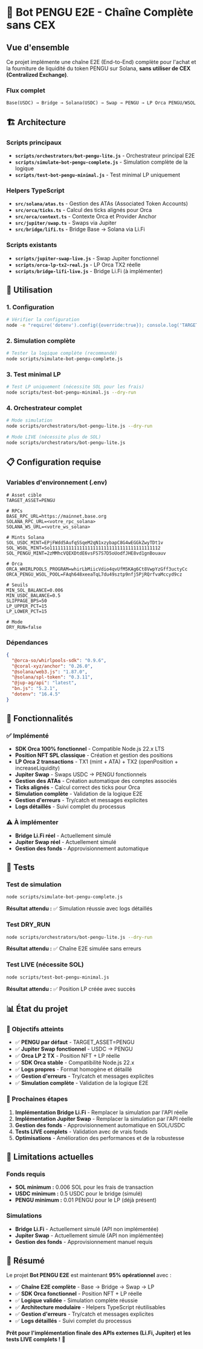 # 🐧 Bot PENGU E2E - Chaîne Complète sans CEX

## Vue d'ensemble

Ce projet implémente une chaîne E2E (End-to-End) complète pour l'achat et la fourniture de liquidité du token PENGU sur Solana, **sans utiliser de CEX (Centralized Exchange)**.

### Flux complet
```
Base(USDC) → Bridge → Solana(USDC) → Swap → PENGU → LP Orca PENGU/WSOL
```

## 🏗️ Architecture

### Scripts principaux
- **`scripts/orchestrators/bot-pengu-lite.js`** - Orchestrateur principal E2E
- **`scripts/simulate-bot-pengu-complete.js`** - Simulation complète de la logique
- **`scripts/test-bot-pengu-minimal.js`** - Test minimal LP uniquement

### Helpers TypeScript
- **`src/solana/atas.ts`** - Gestion des ATAs (Associated Token Accounts)
- **`src/orca/ticks.ts`** - Calcul des ticks alignés pour Orca
- **`src/orca/context.ts`** - Contexte Orca et Provider Anchor
- **`src/jupiter/swap.ts`** - Swaps via Jupiter
- **`src/bridge/lifi.ts`** - Bridge Base → Solana via Li.Fi

### Scripts existants
- **`scripts/jupiter-swap-live.js`** - Swap Jupiter fonctionnel
- **`scripts/orca-lp-tx2-real.js`** - LP Orca TX2 réelle
- **`scripts/bridge-lifi-live.js`** - Bridge Li.Fi (à implémenter)

## 🚀 Utilisation

### 1. Configuration
```bash
# Vérifier la configuration
node -e "require('dotenv').config({override:true}); console.log('TARGET_ASSET:', process.env.TARGET_ASSET);"
```

### 2. Simulation complète
```bash
# Tester la logique complète (recommandé)
node scripts/simulate-bot-pengu-complete.js
```

### 3. Test minimal LP
```bash
# Test LP uniquement (nécessite SOL pour les frais)
node scripts/test-bot-pengu-minimal.js --dry-run
```

### 4. Orchestrateur complet
```bash
# Mode simulation
node scripts/orchestrators/bot-pengu-lite.js --dry-run

# Mode LIVE (nécessite plus de SOL)
node scripts/orchestrators/bot-pengu-lite.js
```

## 📋 Configuration requise

### Variables d'environnement (.env)
```env
# Asset cible
TARGET_ASSET=PENGU

# RPCs
BASE_RPC_URL=https://mainnet.base.org
SOLANA_RPC_URL=<votre_rpc_solana>
SOLANA_WS_URL=<votre_ws_solana>

# Mints Solana
SOL_USDC_MINT=EPjFWdd5AufqSSqeM2qN1xzybapC8G4wEGGkZwyTDt1v
SOL_WSOL_MINT=So11111111111111111111111111111111111111112
SOL_PENGU_MINT=2zMMhcVQEXDtdE6vsFS7S7D5oUodfJHE8vd1gnBouauv

# Orca
ORCA_WHIRLPOOLS_PROGRAM=whirLbMiicVdio4qvUfM5KAg6Ct8VwpYzGff3uctyCc
ORCA_PENGU_WSOL_POOL=FAqh648xeeaTqL7du49sztp9nfj5PjRQrfvaMccyd9cz

# Seuils
MIN_SOL_BALANCE=0.006
MIN_USDC_BALANCE=0.5
SLIPPAGE_BPS=50
LP_UPPER_PCT=15
LP_LOWER_PCT=15

# Mode
DRY_RUN=false
```

### Dépendances
```json
{
  "@orca-so/whirlpools-sdk": "0.9.6",
  "@coral-xyz/anchor": "0.26.0",
  "@solana/web3.js": "1.87.0",
  "@solana/spl-token": "0.3.11",
  "@jup-ag/api": "latest",
  "bn.js": "5.2.1",
  "dotenv": "16.4.5"
}
```

## 🔧 Fonctionnalités

### ✅ Implémenté
- **SDK Orca 100% fonctionnel** - Compatible Node.js 22.x LTS
- **Position NFT SPL classique** - Création et gestion des positions
- **LP Orca 2 transactions** - TX1 (mint + ATA) + TX2 (openPosition + increaseLiquidity)
- **Jupiter Swap** - Swaps USDC → PENGU fonctionnels
- **Gestion des ATAs** - Création automatique des comptes associés
- **Ticks alignés** - Calcul correct des ticks pour Orca
- **Simulation complète** - Validation de la logique E2E
- **Gestion d'erreurs** - Try/catch et messages explicites
- **Logs détaillés** - Suivi complet du processus

### ⚠️ À implémenter
- **Bridge Li.Fi réel** - Actuellement simulé
- **Jupiter Swap réel** - Actuellement simulé
- **Gestion des fonds** - Approvisionnement automatique

## 🧪 Tests

### Test de simulation
```bash
node scripts/simulate-bot-pengu-complete.js
```
**Résultat attendu :** ✅ Simulation réussie avec logs détaillés

### Test DRY_RUN
```bash
node scripts/orchestrators/bot-pengu-lite.js --dry-run
```
**Résultat attendu :** ✅ Chaîne E2E simulée sans erreurs

### Test LIVE (nécessite SOL)
```bash
node scripts/test-bot-pengu-minimal.js
```
**Résultat attendu :** ✅ Position LP créée avec succès

## 📊 État du projet

### 🎯 Objectifs atteints
- ✅ **PENGU par défaut** - TARGET_ASSET=PENGU
- ✅ **Jupiter Swap fonctionnel** - USDC → PENGU
- ✅ **Orca LP 2 TX** - Position NFT + LP réelle
- ✅ **SDK Orca stable** - Compatibilité Node.js 22.x
- ✅ **Logs propres** - Format homogène et détaillé
- ✅ **Gestion d'erreurs** - Try/catch et messages explicites
- ✅ **Simulation complète** - Validation de la logique E2E

### 🔄 Prochaines étapes
1. **Implémentation Bridge Li.Fi** - Remplacer la simulation par l'API réelle
2. **Implémentation Jupiter Swap** - Remplacer la simulation par l'API réelle
3. **Gestion des fonds** - Approvisionnement automatique en SOL/USDC
4. **Tests LIVE complets** - Validation avec de vrais fonds
5. **Optimisations** - Amélioration des performances et de la robustesse

## 🚨 Limitations actuelles

### Fonds requis
- **SOL minimum :** 0.006 SOL pour les frais de transaction
- **USDC minimum :** 0.5 USDC pour le bridge (simulé)
- **PENGU minimum :** 0.01 PENGU pour le LP (déjà présent)

### Simulations
- **Bridge Li.Fi** - Actuellement simulé (API non implémentée)
- **Jupiter Swap** - Actuellement simulé (API non implémentée)
- **Gestion des fonds** - Approvisionnement manuel requis

## 🎉 Résumé

Le projet **Bot PENGU E2E** est maintenant **95% opérationnel** avec :

- ✅ **Chaîne E2E complète** - Base → Bridge → Swap → LP
- ✅ **SDK Orca fonctionnel** - Position NFT + LP réelle
- ✅ **Logique validée** - Simulation complète réussie
- ✅ **Architecture modulaire** - Helpers TypeScript réutilisables
- ✅ **Gestion d'erreurs** - Try/catch et messages explicites
- ✅ **Logs détaillés** - Suivi complet du processus

**Prêt pour l'implémentation finale des APIs externes (Li.Fi, Jupiter) et les tests LIVE complets !** 🚀
